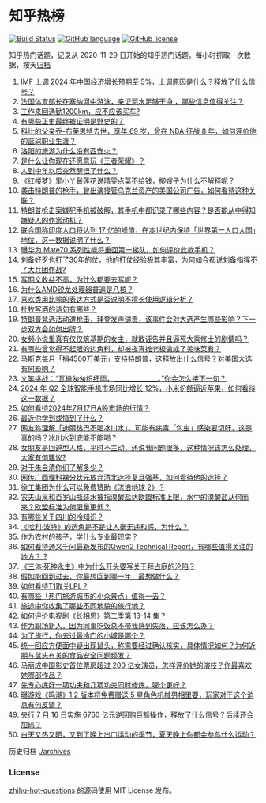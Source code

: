 # 知乎热榜
[![Build Status](https://github.com/ToWeLong/zhihu-hot-questions/workflows/CI/badge.svg)](https://github.com/ToWeLong/zhihu-hot-questions/actions)
[![GitHub language](https://img.shields.io/badge/language-golang-orange.svg)](https://golang.org/)
[![GitHub license](https://img.shields.io/github/license/ToWeLong/zhihu-hot-questions)](https://github.com/ToWeLong/zhihu-hot-questions/blob/main/LICENSE)

知乎热门话题，记录从 2020-11-29 日开始的知乎热门话题。每小时抓取一次数据，按天[归档](./archives)

<!-- BEGIN -->

1. [IMF 上调 2024 年中国经济增长预期至 5%，上调原因是什么？释放了什么信号？](https://www.zhihu.com/question/661782787)
1. [法国体育部长在塞纳河中游泳，亲证河水足够干净 ，哪些信息值得关注？](https://www.zhihu.com/question/661674355)
1. [工作来回通勤1200km，应不应该买车?](https://www.zhihu.com/question/661638788)
1. [有哪些正史最终被证明是野史的？](https://www.zhihu.com/question/661735219)
1. [科比的父亲乔-布莱恩特去世，享年 69 岁，曾在 NBA 征战 8 年，如何评价他的篮球职业生涯？](https://www.zhihu.com/question/661788779)
1. [洛阳的旅游为什么没有西安火？](https://www.zhihu.com/question/661420123)
1. [是什么让你现在还愿意玩《王者荣耀》？](https://www.zhihu.com/question/661608875)
1. [人到中年以后突然醒悟了什么？](https://www.zhihu.com/question/660964549)
1. [《红楼梦》里小丫鬟莲花说晴雯点菜不给钱，柳嫂子为什么不解释呢？](https://www.zhihu.com/question/661236931)
1. [袭击特朗普的枪手，曾出演接管乌克兰资产的美国公司广告，如何看待这种关联？](https://www.zhihu.com/question/661820682)
1. [特朗普枪击案嫌犯手机被破解，其手机中都记录了哪些内容？是否能从中得知嫌疑人的作案动机？](https://www.zhihu.com/question/661752545)
1. [联合国称印度人口将达到 17 亿的峰值，在本世纪内保持「世界第一人口大国」地位，这一数据说明了什么？](https://www.zhihu.com/question/661673271)
1. [曝华为 Mate70 系列性能将重回第一梯队，如何评价此款手机？](https://www.zhihu.com/question/655842045)
1. [刘备好歹也打了30年的仗，他的打仗经验极其丰富，为何如今都说刘备指挥不了大兵团作战?](https://www.zhihu.com/question/661358980)
1. [写网文收益不高，为什么都要去写呢？](https://www.zhihu.com/question/657916839)
1. [为什么AMD锐龙处理器普遍是八核？](https://www.zhihu.com/question/601824697)
1. [喜欢类用比喻的表达方式是否说明不擅长使用逻辑分析？](https://www.zhihu.com/question/661170446)
1. [杜牧写酒的诗句有哪些？](https://www.zhihu.com/question/657829670)
1. [特朗普竞选活动遭枪击，拜登发声谴责，该事件会对大选产生哪些影响？下一步双方会如何出牌？](https://www.zhihu.com/question/661571947)
1. [女频小说里真有仅仅筑基期的女主，就敢诬告并且逼死大乘修士的剧情吗？](https://www.zhihu.com/question/661305685)
1. [有哪些曾觉得不起眼的边角料，却被夜宵摊老板做成了美味菜肴？](https://www.zhihu.com/question/661066977)
1. [马斯克每月「捐4500万美元」支持特朗普，这释放出什么信号？对美国大选有何影响？](https://www.zhihu.com/question/661735814)
1. [文笔挑战：“瓦檐匆匆织细雨，______________。”你会怎么接下一句？](https://www.zhihu.com/question/661608341)
1. [2024 年 Q2 全球智能手机市场同比增长 12%，小米份额逼近苹果，如何看待这一数据？](https://www.zhihu.com/question/661743695)
1. [如何看待2024年7月17日A股市场的行情？](https://www.zhihu.com/question/661729015)
1. [最近你学到或悟到了什么？](https://www.zhihu.com/question/658927462)
1. [网友称理解「迪丽热巴不喝冰川水」，可能有病毒「包虫」感染要切肝，这是真的吗？冰川水到底能不能喝？](https://www.zhihu.com/question/661730580)
1. [女朋友是回避型人格，平时不主动，还说我问题很多，这种情况该怎么处理，大家有何建议?](https://www.zhihu.com/question/661706350)
1. [对于朱自清你们了解多少？](https://www.zhihu.com/question/661705237)
1. [网传广西理科裸分状元放弃清北选择复旦强基，如何看待他的选择？](https://www.zhihu.com/question/661509922)
1. [徐工集团为什么可以免费赞助《流浪地球 2》？](https://www.zhihu.com/question/581822066)
1. [农夫山泉和百岁山瓶装水被指溴酸盐达欧盟标准上限，水中的溴酸盐从何而来？欧盟标准为何限量更低？](https://www.zhihu.com/question/661758558)
1. [有哪些关于四川的冷知识？](https://www.zhihu.com/question/660701518)
1. [《哈利·波特》的选角是不是让人毫无违和感，为什么？](https://www.zhihu.com/question/304264702)
1. [作为农村的孩子，学什么专业最现实？](https://www.zhihu.com/question/483014958)
1. [如何看待通义千问最新发布的Qwen2 Technical Report，有哪些值得关注的地方？ ?](https://www.zhihu.com/question/661744815)
1. [《三体·死神永生》中为什么开头要写关于拜占庭的沦陷？](https://www.zhihu.com/question/406330008)
1. [假如能回到过去，你最想回到哪一年，最想做什么？](https://www.zhihu.com/question/661639860)
1. [如何看待T1取关LPL？](https://www.zhihu.com/question/661751914)
1. [有哪些「热门旅游城市的小众景点」值得一去？](https://www.zhihu.com/question/661307775)
1. [旅途中你收集了哪些不同地貌的旅行地？](https://www.zhihu.com/question/660620579)
1. [如何评价电视剧《长相思》第二季第 13-14 集？](https://www.zhihu.com/question/661764677)
1. [作为职场新人，因为同事吃饭总不带我感到失落，应该怎么办？](https://www.zhihu.com/question/660814311)
1. [为了旅行，你去过最冷门的小城是哪个？](https://www.zhihu.com/question/661265023)
1. [统一回应方便面中疑出现鼠头，称需要经过确认核实，具体情况如何？为何近期与鼠头有关的食品安全问题频发？](https://www.zhihu.com/question/661735591)
1. [马丽成中国影史首位票房超过 200 亿女演员，怎样评价她的演技？你最喜欢她哪部作品？](https://www.zhihu.com/question/661735145)
1. [先专心练好一项功夫和几项功夫同时修炼，哪个更好？](https://www.zhihu.com/question/661398325)
1. [曝游戏《鸣潮》1.2 版本将免费赠送 5 星角色机械男相里要，玩家对于这个消息有何反馈？](https://www.zhihu.com/question/661581002)
1. [央行 7 月 16 日实施 6760 亿元逆回购巨额操作，释放了什么信号？后续还会加码？](https://www.zhihu.com/question/661749750)
1. [白天又热又晒，又到了晚上出门运动的季节，夏天晚上你都会参与什么运动？](https://www.zhihu.com/question/661420783)

<!-- END -->

历史归档 [./archives](./archives)


### License
[zhihu-hot-questions](https://github.com/towelong/zhihu-hot-questions) 的源码使用 MIT License 发布。